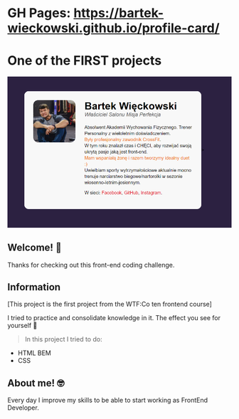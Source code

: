 
# GH Pages: https://bartek-wieckowski.github.io/profile-card/
# One of the FIRST projects

![screenshots](/img/screenReadme.png)

## Welcome! 👋

Thanks for checking out this front-end coding challenge.

## Information

[This project is the first project from the WTF:Co ten frontend course]

I tried to practice and consolidate knowledge in it.
The effect you see for yourself 💪

>In this project I tried to do:
- HTML BEM
- CSS 

## About me! 🤓

Every day I improve my skills to be able to start working as FrontEnd Developer.
